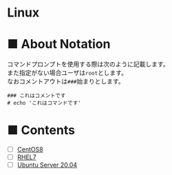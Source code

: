 # Linux
# ■ About Notation
コマンドプロンプトを使用する際は次のように記載します。  
また指定がない場合ユーザは`root`とします。  
なおコメントアウトは`###`始まりとします。
```
### これはコメントです
# echo 'これはコマンドです'
```
# ■ Contents
- [ ] [CentOS8](https://github.com/thetaru/memorandum/tree/master/OS/Linux/CentOS8)
- [ ] [RHEL7](https://github.com/thetaru/memorandum/tree/master/OS/Linux/RHEL7)
- [ ] [Ubuntu Server 20.04](https://github.com/thetaru/memorandum/tree/master/OS/Linux/Ubuntu_Server_20.04)
